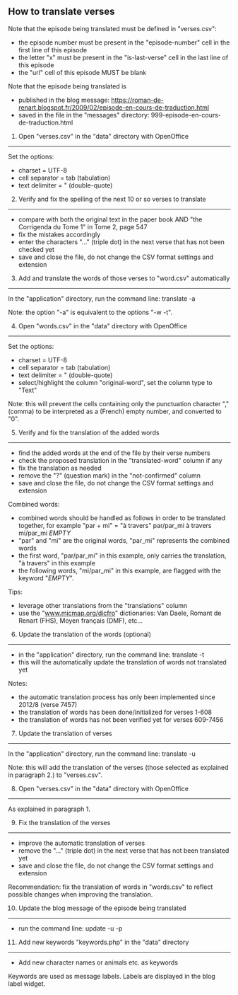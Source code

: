 How to translate verses
-----------------------

Note that the episode being translated must be defined in "verses.csv":

- the episode number must be present in the "episode-number" cell in the first line of this episode
- the letter "x" must be present in the "is-last-verse" cell in the last line of this episode
- the "url" cell of this episode MUST be blank

Note that the episode being translated is

- published in the blog message: https://roman-de-renart.blogspot.fr/2009/02/episode-en-cours-de-traduction.html
- saved in the file in the "messages" directory: 999-episode-en-cours-de-traduction.html


1. Open "verses.csv" in the "data" directory with OpenOffice
------------------------------------------------------------

Set the options:

- charset = UTF-8
- cell separator = tab (tabulation)
- text delimiter = " (double-quote)


2. Verify and fix the spelling of the next 10 or so verses to translate
-----------------------------------------------------------------------

- compare with both the original text in the paper book AND "the Corrigenda du Tome 1" in Tome 2, page 547
- fix the mistakes accordingly
- enter the characters "..." (triple dot) in the next verse that has not been checked yet
- save and close the file, do not change the CSV format settings and extension


3. Add and translate the words of those verses to "word.csv" automatically
--------------------------------------------------------------------------

In the "application" directory, run the command line: translate -a

Note: the option "-a" is equivalent to the options "-w -t".


4. Open "words.csv" in the "data" directory with OpenOffice
-----------------------------------------------------------

Set the options:

- charset = UTF-8
- cell separator = tab (tabulation)
- text delimiter = " (double-quote)
- select/highlight the column "original-word", set the column type to "Text"

Note: this will prevent the cells containing only the punctuation character "," (comma)
to be interpreted as a (French) empty number, and converted to "0".


5. Verify and fix the translation of the added words
----------------------------------------------------

- find the added words at the end of the file by their verse numbers
- check the proposed translation in the "translated-word" column if any
- fix the translation as needed
- remove the "?" (question mark) in the "not-confirmed" column
- save and close the file, do not change the CSV format settings and extension

Combined words:

- combined words should be handled as follows in order to be translated together, for example "par + mi" = "à travers"
par/par_mi  à travers
mi/par_mi   _EMPTY_
- "par" and "mi" are the original words, "par_mi" represents the combined words
- the first word, "par/par_mi" in this example, only carries the translation, "à travers" in this example
- the following words, "mi/par_mi" in this example, are flagged with the keyword "_EMPTY_".

Tips:

- leverage other translations from the "translations" column
- use the "www.micmap.org/dicfro" dictionaries: Van Daele, Romant de Renart (FHS), Moyen français (DMF), etc...


6. Update the translation of the words (optional)
-------------------------------------------------

- in the "application" directory, run the command line: translate -t
- this will the automatically update the translation of words not translated yet

Notes:

- the automatic translation process has only been implemented since 2012/8 (verse 7457)
- the translation of words has been done/initialized for verses 1-608
- the translation of words has not been verified yet for verses 609-7456


7. Update the translation of verses
-----------------------------------

In the "application" directory, run the command line: translate -u

Note: this will add the translation of the verses (those selected as explained in paragraph 2.) to "verses.csv".


8. Open "verses.csv" in the "data" directory with OpenOffice
------------------------------------------------------------

As explained in paragraph 1.


9. Fix the translation of the verses
------------------------------------

- improve the automatic translation of verses
- remove the "..." (triple dot) in the next verse that has not been translated yet
- save and close the file, do not change the CSV format settings and extension

Recommendation: fix the translation of words in "words.csv" to reflect possible changes when improving the translation.


10. Update the blog message of the episode being translated
-----------------------------------------------------------

- run the command line: update -u <login> -p <password>


11. Add new keywords "keywords.php" in the "data" directory
-----------------------------------------------------------

- Add new character names or animals etc. as keywords

Keywords are used as message labels. Labels are displayed in the blog label widget.